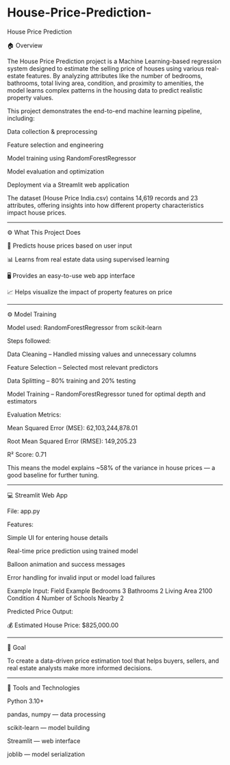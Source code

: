 # House-Price-Prediction-
House Price Prediction


🏠 Overview 

The House Price Prediction project is a Machine Learning-based regression system designed to estimate the selling price of houses using various real-estate features.
By analyzing attributes like the number of bedrooms, bathrooms, total living area, condition, and proximity to amenities, the model learns complex patterns in the housing data to predict realistic property values.

This project demonstrates the end-to-end machine learning pipeline, including:

Data collection & preprocessing

Feature selection and engineering

Model training using RandomForestRegressor

Model evaluation and optimization

Deployment via a Streamlit web application


The dataset (House Price India.csv) contains 14,619 records and 23 attributes, offering insights into how different property characteristics impact house prices.

____________________________________________________________________________________________________________
⚙️ What This Project Does

🧮 Predicts house prices based on user input

📊 Learns from real estate data using supervised learning

🖥️ Provides an easy-to-use web app interface

📈 Helps visualize the impact of property features on price
____________________________________________________________________________________________________________
⚙️ Model Training

Model used: RandomForestRegressor from scikit-learn

Steps followed:

Data Cleaning – Handled missing values and unnecessary columns

Feature Selection – Selected most relevant predictors

Data Splitting – 80% training and 20% testing

Model Training – RandomForestRegressor tuned for optimal depth and estimators

Evaluation Metrics:

Mean Squared Error (MSE): 62,103,244,878.01

Root Mean Squared Error (RMSE): 149,205.23

R² Score: 0.71

This means the model explains ~58% of the variance in house prices — a good baseline for further tuning.

___________________________________________________________________________________________________________

💻 Streamlit Web App

File: app.py

Features:

Simple UI for entering house details

Real-time price prediction using trained model

Balloon animation and success messages

Error handling for invalid input or model load failures

Example Input:
Field	Example
Bedrooms	3
Bathrooms	2
Living Area	2100
Condition	4
Number of Schools Nearby	2

Predicted Price Output:

💰 Estimated House Price: $825,000.00

____________________________________________________________________________________________________________
🎯 Goal

To create a data-driven price estimation tool that helps buyers, sellers, and real estate analysts make more informed decisions.



__________________________________________________________________________________________________________

🧠 Tools and Technologies

Python 3.10+

pandas, numpy — data processing

scikit-learn — model building

Streamlit — web interface

joblib — model serialization



